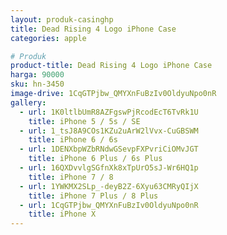 ```yaml
---
layout: produk-casinghp
title: Dead Rising 4 Logo iPhone Case
categories: apple

# Produk
product-title: Dead Rising 4 Logo iPhone Case
harga: 90000
sku: hn-3450
image-drive: 1CqGTPjbw_QMYXnFuBzIv0OldyuNpo0nR
gallery:
  - url: 1K0ltlbUmR8AZFgswPjRcodEcT6TvRk1U
    title: iPhone 5 / 5s / SE
  - url: 1_tsJ8A9COs1KZu2uArW2lVvx-CuGBSWM
    title: iPhone 6 / 6s
  - url: 1DENXbpWZbRNdwGSevpFXPvriCiOMvJGT
    title: iPhone 6 Plus / 6s Plus
  - url: 16QXDvvlgSGfnXk8xTpUrO5sJ-Wr6HQ1p
    title: iPhone 7 / 8
  - url: 1YWKMX2SLp_-deyB2Z-6Xyu63CMRyQIjX
    title: iPhone 7 Plus / 8 Plus
  - url: 1CqGTPjbw_QMYXnFuBzIv0OldyuNpo0nR
    title: iPhone X
---
```

